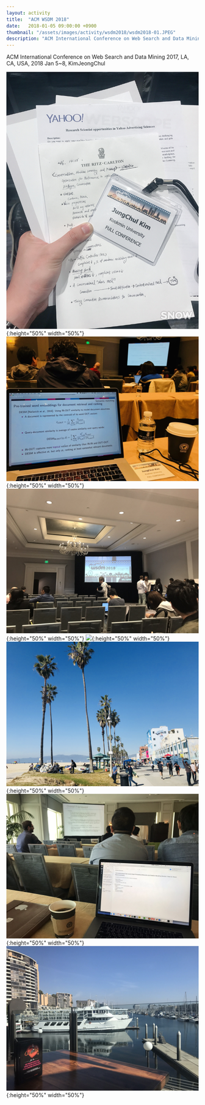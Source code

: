 ```yaml
---
layout: activity
title:  "ACM WSDM 2018"
date:   2018-01-05 09:00:00 +0900
thumbnail: "/assets/images/activity/wsdm2018/wsdm2018-01.JPEG"
description: "ACM International Conference on Web Search and Data Mining 2017, LA, CA, USA"
---
```


ACM International Conference on Web Search and Data Mining 2017, LA, CA, USA, 2018 Jan 5~8, KimJeongChul

![](/assets/images/activity/wsdm2018/wsdm2018-02.JPG){:height="50%" width="50%"}
![](/assets/images/activity/wsdm2018/wsdm2018.jpeg){:height="50%" width="50%"}
![](/assets/images/activity/wsdm2018/wsdm2018-01.JPEG){:height="50%" width="50%"}
![](/assets/images/activity/wsdm2018/wsdm2018-03.JPEG){:height="50%" width="50%"}
![](/assets/images/activity/wsdm2018/wsdm2018-04.JPEG){:height="50%" width="50%"}
![](/assets/images/activity/wsdm2018/wsdm2018-05.JPEG){:height="50%" width="50%"}
![](/assets/images/activity/wsdm2018/wsdm2018-06.JPEG){:height="50%" width="50%"}